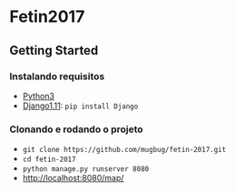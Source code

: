 # Fetin2017
## Getting Started
### Instalando requisitos
* [Python3](https://www.python.org/downloads/)
* [Django1.11](https://docs.djangoproject.com/en/1.11/intro/install/): `pip install Django`

### Clonando e rodando o projeto
- `git clone https://github.com/mugbug/fetin-2017.git`
- `cd fetin-2017`
- `python manage.py runserver 8080`
- [http://localhost:8080/map/](http://localhost:8080/map/)
